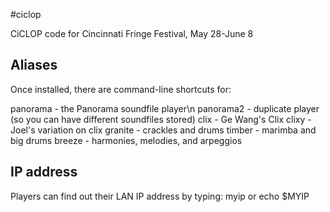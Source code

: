 #ciclop

CiCLOP code for Cincinnati Fringe Festival, May 28-June 8

## Aliases

Once installed, there are command-line shortcuts for:

panorama - the Panorama soundfile player\n
panorama2 - duplicate player (so you can have different soundfiles stored)
clix - Ge Wang's Clix
clixy - Joel's variation on clix
granite - crackles and drums
timber - marimba and big drums
breeze - harmonies, melodies, and arpeggios

## IP address

Players can find out their LAN IP address by typing:
 myip
 or
 echo $MYIP

